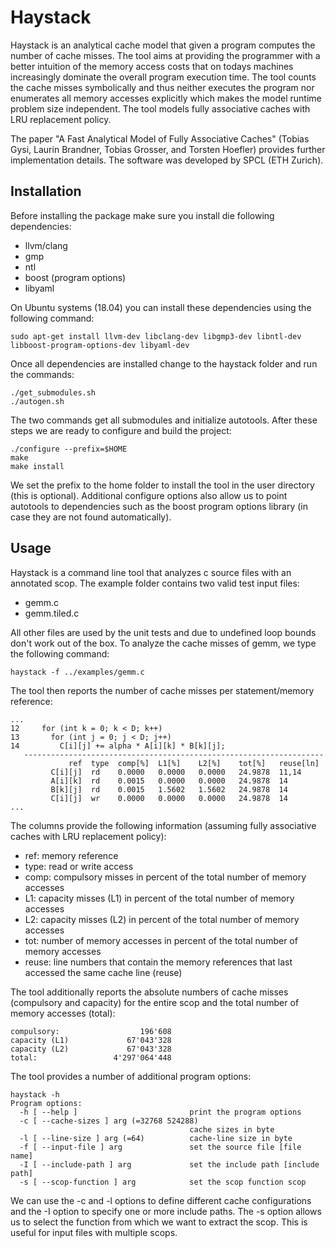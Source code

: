 # Haystack

Haystack is an analytical cache model that given a program computes the number of cache misses. The tool aims at providing the programmer with a better intuition of the memory access costs that on todays machines increasingly dominate the overall program execution time. The tool counts the cache misses symbolically and thus neither executes the program nor enumerates all memory accesses explicitly which makes the model runtime problem size independent. The tool models fully associative caches with LRU replacement policy.

The paper "A Fast Analytical Model of Fully Associative Caches" (Tobias Gysi, Laurin Brandner, Tobias Grosser, and Torsten Hoefler) provides further implementation details. The software was developed by SPCL (ETH Zurich).

## Installation

Before installing the package make sure you install die following dependencies:
- llvm/clang
- gmp
- ntl
- boost (program options)
- libyaml

On Ubuntu systems (18.04) you can install these dependencies using the following command:
```
sudo apt-get install llvm-dev libclang-dev libgmp3-dev libntl-dev libboost-program-options-dev libyaml-dev
```
Once all dependencies are installed change to the haystack folder and run the commands:
```
./get_submodules.sh
./autogen.sh
```
The two commands get all submodules and initialize autotools. After these steps we are ready to configure and build the project:
```
./configure --prefix=$HOME
make
make install
```
We set the prefix to the home folder to install the tool in the user directory (this is optional). Additional configure options also allow us to point autotools to dependencies such as the boost program options library (in case they are not found automatically).

## Usage

Haystack is a command line tool that analyzes c source files with an annotated scop. The example folder contains two valid test input files:
- gemm.c
- gemm.tiled.c

All other files are used by the unit tests and due to undefined loop bounds don't work out of the box. To analyze the cache misses of gemm, we type the following command:
```
haystack -f ../examples/gemm.c
```
The tool then reports the number of cache misses per statement/memory reference:
```
...
12     for (int k = 0; k < D; k++) 
13       for (int j = 0; j < D; j++)
14         C[i][j] += alpha * A[i][k] * B[k][j];
   -------------------------------------------------------------------
             ref  type  comp[%]  L1[%]    L2[%]    tot[%]   reuse[ln]
         C[i][j]  rd    0.0000   0.0000   0.0000   24.9878  11,14
         A[i][k]  rd    0.0015   0.0000   0.0000   24.9878  14
         B[k][j]  rd    0.0015   1.5602   1.5602   24.9878  14
         C[i][j]  wr    0.0000   0.0000   0.0000   24.9878  14
...
```
The columns provide the following information (assuming fully associative caches with LRU replacement policy):
- ref: memory reference
- type: read or write access
- comp: compulsory misses in percent of the total number of memory accesses
- L1: capacity misses (L1) in percent of the total number of memory accesses
- L2: capacity misses (L2) in percent of the total number of memory accesses
- tot: number of memory accesses in percent of the total number of memory accesses
- reuse: line numbers that contain the memory references that last accessed the same cache line (reuse)

The tool additionally reports the absolute numbers of cache misses (compulsory and capacity) for the entire scop and the total number of memory accesses (total):
```
compulsory:                  196'608
capacity (L1)             67'043'328
capacity (L2)             67'043'328
total:                 4'297'064'448
```
The tool provides a number of additional program options:
```
haystack -h
Program options:
  -h [ --help ]                         print the program options
  -c [ --cache-sizes ] arg (=32768 524288)
                                        cache sizes in byte
  -l [ --line-size ] arg (=64)          cache-line size in byte
  -f [ --input-file ] arg               set the source file [file name]
  -I [ --include-path ] arg             set the include path [include path]
  -s [ --scop-function ] arg            set the scop function scop
```
We can use the -c and -l options to define different cache configurations and the -I option to specify one or more include paths. The -s option allows us to select the function from which we want to extract the scop. This is useful for input files with multiple scops.
